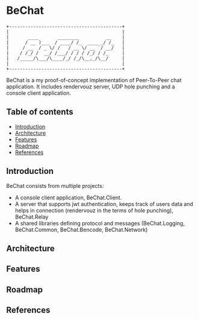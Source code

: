 BeChat
=================================================

```
+------------------------------------------+
|                                          |
|       ____       ________          __    |
|      / __ )___  / ____/ /_  ____ _/ /_   |
|     / __  / _ \/ /   / __ \/ __ `/ __/   |
|    / /_/ /  __/ /___/ / / / /_/ / /_     |
|   /_____/\___/\____/_/ /_/\__,_/\__/     |
|                                          |
+------------------------------------------+
```
        
BeChat is a my proof-of-concept implementation of Peer-To-Peer chat application. It includes rendervouz server, UDP hole punching and a console client application.


Table of contents
-----------------

* [Introduction](#introduction)
* [Architecture](#introduction)
* [Features](#features)
* [Roadmap](#roadmap)
* [References](#roadmap)

Introduction
------------

BeChat consists from multiple projects:

- A console client application, BeChat.Client. 
- A server that supports jwt authentication, keeps track of users data and helps in connection (rendervouz in the terms of hole punching), BeChat.Relay
- A shared libraries defining protocol and messages (BeChat.Logging, BeChat.Common, BeChat.Bencode, BeChat.Network)

Architecture
-----------

Features
------------

Roadmap
------------

References 
------------
